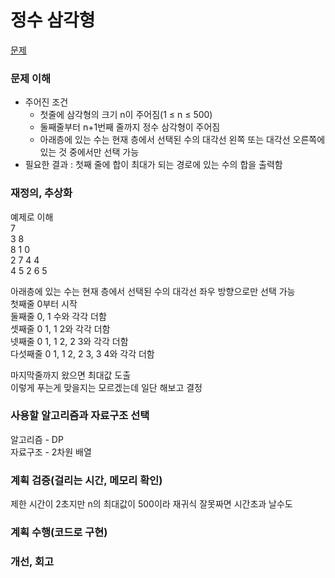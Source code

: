 # 정수 삼각형
[문제](https://www.acmicpc.net/problem/1932)

### 문제 이해
- 주어진 조건  
  - 첫줄에 삼각형의 크기 n이 주어짐(1 ≤ n ≤ 500)  
  - 둘째줄부터 n+1번째 줄까지 정수 삼각형이 주어짐  
  - 아래층에 있는 수는 현재 층에서 선택된 수의 대각선 왼쪽 또는 대각선 오른쪽에 있는 것 중에서만 선택 가능  
- 필요한 결과 : 첫째 줄에 합이 최대가 되는 경로에 있는 수의 합을 출력함  

### 재정의, 추상화
예제로 이해  
7  
3 8  
8 1 0  
2 7 4 4  
4 5 2 6 5  

아래층에 있는 수는 현재 층에서 선택된 수의 대각선 좌우 방향으로만 선택 가능  
첫째줄 0부터 시작  
둘째줄 0, 1 수와 각각 더함  
셋째줄 0 1, 1 2와 각각 더함  
넷째줄 0 1, 1 2, 2 3와 각각 더함  
다섯째줄 0 1, 1 2, 2 3, 3 4와 각각 더함  

마지막줄까지 왔으면 최대값 도출  
이렇게 푸는게 맞을지는 모르겠는데 일단 해보고 결정  

### 사용할 알고리즘과 자료구조 선택
알고리즘 - DP  
자료구조 - 2차원 배열  

### 계획 검증(걸리는 시간, 메모리 확인)
제한 시간이 2초지만 n의 최대값이 500이라 재귀식 잘못짜면 시간초과 날수도

### 계획 수행(코드로 구현)

### 개선, 회고
